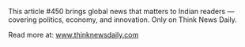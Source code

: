 This article #450 brings global news that matters to Indian readers — covering politics, economy, and innovation. Only on Think News Daily.

Read more at: www.thinknewsdaily.com